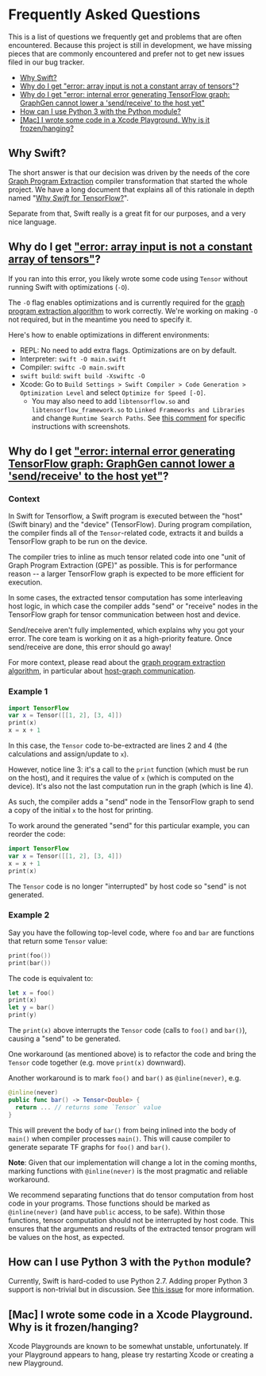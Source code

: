 # Frequently Asked Questions

This is a list of questions we frequently get and problems that are often encountered. 
Because this project is still in development, we have missing pieces that are commonly
encountered and prefer not to get new issues filed in our bug tracker.

* [Why Swift?](#why-swift)
* [Why do I get "error: array input is not a constant array of tensors"?](#why-do-i-get-error-array-input-is-not-a-constant-array-of-tensors)
* [Why do I get "error: internal error generating TensorFlow graph: GraphGen cannot lower a 'send/receive' to the host yet"](#why-do-i-get-error-internal-error-generating-tensorflow-graph-graphgen-cannot-lower-a-sendreceive-to-the-host-yet)
* [How can I use Python 3 with the Python module?](#how-can-i-use-python-3-with-the-python-module)
* [\[Mac\] I wrote some code in a Xcode Playground. Why is it frozen/hanging?](https://github.com/tensorflow/swift/blob/master/FAQ.md#mac-i-wrote-some-code-in-a-xcode-playground-why-is-it-frozenhanging)

## Why Swift?

The short answer is that our decision was driven by the needs of the core [Graph Program
Extraction](docs/GraphProgramExtraction.md) compiler transformation that started the whole
project.  We have a long document that explains all of this rationale in depth named "[Why 
*Swift* for TensorFlow?](docs/WhySwiftForTensorFlow.md)".

Separate from that, Swift really is a great fit for our purposes, and a very nice language.

## Why do I get ["error: array input is not a constant array of tensors"](https://github.com/tensorflow/swift/issues/10)?

If you ran into this error, you likely wrote some code using `Tensor` without running Swift with optimizations (`-O`). 

The `-O` flag enables optimizations and is currently required for the [graph program extraction
algorithm](https://github.com/tensorflow/swift/blob/master/docs/GraphProgramExtraction.md) to work correctly.
We're working on making `-O` not required, but in the meantime you need to specify it.

Here's how to enable optimizations in different environments:

* REPL: No need to add extra flags. Optimizations are on by default. 
* Interpreter: `swift -O main.swift`
* Compiler: `swiftc -O main.swift`
* `swift build`: `swift build -Xswiftc -O`
* Xcode: Go to `Build Settings > Swift Compiler > Code Generation > Optimization Level` and select `Optimize for Speed [-O]`.
  * You may also need to add `libtensorflow.so` and `libtensorflow_framework.so` to `Linked Frameworks and Libraries` and change `Runtime Search Paths`.
    See [this comment](https://github.com/tensorflow/swift/issues/10#issuecomment-385167803) for specific instructions with screenshots.

## Why do I get ["error: internal error generating TensorFlow graph: GraphGen cannot lower a 'send/receive' to the host yet"](https://github.com/tensorflow/swift/issues/8)?

### Context

In Swift for Tensorflow, a Swift program is executed between the "host" (Swift binary) and the "device" (TensorFlow).
During program compilation, the compiler finds all of the `Tensor`-related code, extracts it and builds a TensorFlow graph to be run on the device. 

The compiler tries to inline as much tensor related code into one "unit of Graph Program Extraction (GPE)" as possible. This is for performance reason -- a larger TensorFlow graph is expected to be more efficient for execution.

In some cases, the extracted tensor computation has some interleaving host logic, in which case the compiler adds "send" or "receive" nodes in the TensorFlow graph for tensor communication between host and device.

Send/receive aren't fully implemented, which explains why you got your error. The core team is working on it as a high-priority feature. Once send/receive are done, this error should go away!

For more context, please read about the [graph program extraction algorithm](https://github.com/tensorflow/swift/blob/master/docs/GraphProgramExtraction.md),
in particular about [host-graph communication](https://github.com/tensorflow/swift/blob/master/docs/GraphProgramExtraction.md#adding-hostgraph-communication).

### Example 1

```swift
import TensorFlow
var x = Tensor([[1, 2], [3, 4]])
print(x)
x = x + 1
```
In this case, the `Tensor` code to-be-extracted are lines 2 and 4 (the calculations and assign/update to `x`).

However, notice line 3: it's a call to the `print` function (which must be run on the host), and it requires the value of `x` (which is computed on the device). It's also not the last computation run in the graph (which is line 4).

As such, the compiler adds a "send" node in the TensorFlow graph to send a copy of the initial `x` to the host for printing.

To work around the generated "send" for this particular example, you can reorder the code:

```swift
import TensorFlow
var x = Tensor([[1, 2], [3, 4]])
x = x + 1
print(x)
```

The `Tensor` code is no longer "interrupted" by host code so "send" is not
generated.

### Example 2

Say you have the following top-level code, where `foo` and `bar` are functions
that return some `Tensor` value:
```swift
print(foo())
print(bar())
```

The code is equivalent to:
```swift
let x = foo()
print(x)
let y = bar()
print(y)
```

The `print(x)` above interrupts the `Tensor` code (calls to `foo()` and
`bar()`), causing a "send" to be generated.

One workaround (as mentioned above) is to refactor the code and bring the
`Tensor` code together (e.g. move `print(x)` downward).

Another workaround is to mark `foo()` and `bar()` as `@inline(never)`, e.g.

```swift
@inline(never)
public func bar() -> Tensor<Double> {
  return ... // returns some `Tensor` value
}
```

This will prevent the body of `bar()` from being inlined into the body of
`main()` when compiler processes `main()`. This will cause compiler to generate
separate TF graphs for `foo()` and `bar()`.

**Note**: Given that our implementation will change a lot in the coming months,
marking functions with `@inline(never)` is the most pragmatic and reliable
workaround.

We recommend separating functions that do tensor computation from host code in
your programs. Those functions should be marked as `@inline(never)` (and have
`public` access, to be safe). Within those functions, tensor computation should
not be interrupted by host code. This ensures that the arguments and results of
the extracted tensor program will be values on the host, as expected.

## How can I use Python 3 with the `Python` module?

Currently, Swift is hard-coded to use Python 2.7.
Adding proper Python 3 support is non-trivial but in discussion.
See [this issue](https://github.com/tensorflow/swift/issues/13) for more information.

## [Mac] I wrote some code in a Xcode Playground. Why is it frozen/hanging?

Xcode Playgrounds are known to be somewhat unstable, unfortunately.
If your Playground appears to hang, please try restarting Xcode or creating a new Playground.
